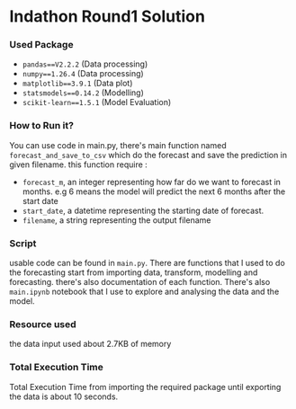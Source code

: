 # Indathon Round1 Solution

### Used Package

- `pandas==V2.2.2` (Data processing)
- `numpy==1.26.4` (Data processing)
- `matplotlib==3.9.1` (Data plot)
- `statsmodels==0.14.2` (Modelling)
- `scikit-learn==1.5.1` (Model Evaluation)

### How to Run it?

You can use code in main.py, there's main function named `forecast_and_save_to_csv` which do the forecast and save the prediction in given filename.
this function require :

- `forecast_m`, an integer representing how far do we want to forecast in months. e.g 6 means the model will predict the next 6 months after the start date
- `start_date`, a datetime representing the starting date of forecast.
- `filename`, a string representing the output filename

### Script

usable code can be found in `main.py`. There are functions that I used to do the forecasting start from importing data, transform, modelling and forecasting.
there's also documentation of each function. There's also `main.ipynb` notebook that I use to explore and analysing the data and the model.

### Resource used

the data input used about 2.7KB of memory

### Total Execution Time

Total Execution Time from importing the required package until exporting the data is about 10 seconds.

